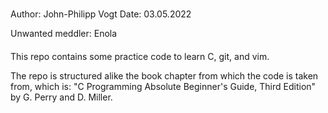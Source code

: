 #####
Author:		John-Philipp Vogt
Date:		03.05.2022

Unwanted meddler: Enola
####

This repo contains some practice code to learn C, git, and vim.

The repo is structured alike the book chapter from which the code is taken from, which is:
	"C Programming Absolute Beginner's Guide, Third Edition" by G. Perry and D. Miller.
